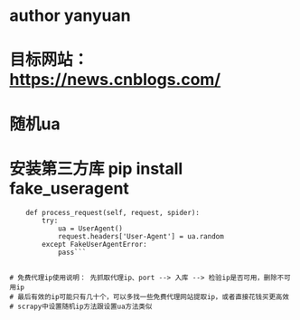 # author yanyuan

# 目标网站：https://news.cnblogs.com/

# 随机ua
# 安装第三方库 pip install fake_useragent


```class UserAgenMiddleware(object):
    def process_request(self, request, spider):
        try:            
            ua = UserAgent()
            request.headers['User-Agent'] = ua.random
        except FakeUserAgentError:
            pass```
            
            
# 免费代理ip使用说明： 先抓取代理ip、port --> 入库 --> 检验ip是否可用，删除不可用ip
# 最后有效的ip可能只有几十个，可以多找一些免费代理网站提取ip，或者直接花钱买更高效
# scrapy中设置随机ip方法跟设置ua方法类似            